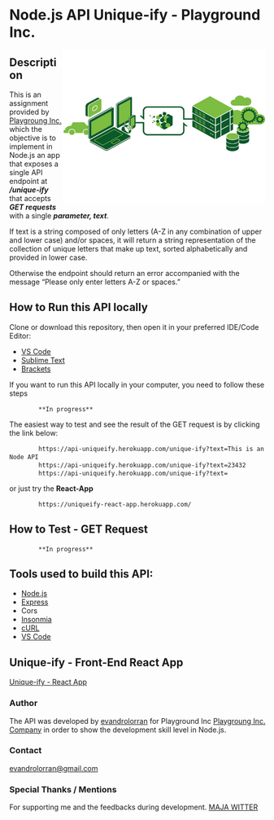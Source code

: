 # Node.js API Unique-ify - Playground Inc.

<img src="./doc/images/Nodejs-API-Server.jpg" width="400" height="300" align="right">

## Description

This is an assignment provided by [Playgroung Inc.](https://playgroundinc.com/) which the objective is to implement in Node.js an app that exposes a single API endpoint at _**/unique-ify**_ that accepts _**GET requests**_ with a single _**parameter, text**_.

If text is a string composed of only letters (A-Z in any combination of upper and lower case) and/or spaces, it will return a string representation of the collection of unique letters that make up text, sorted alphabetically and provided in lower case.

Otherwise the endpoint should return an error accompanied with the message “Please only enter letters A-Z or spaces.”

## How to Run this API locally

Clone or download this repository, then open it in your preferred IDE/Code Editor:

- [VS Code](https://code.visualstudio.com/)
- [Sublime Text](https://www.sublimetext.com/)
- [Brackets](http://brackets.io/)

If you want to run this API locally in your computer, you need to follow these steps

            **In progress**

The easiest way to test and see the result of the GET request is by clicking the link below:

            https://api-uniqueify.herokuapp.com/unique-ify?text=This is an Node API
            https://api-uniqueify.herokuapp.com/unique-ify?text=23432
            https://api-uniqueify.herokuapp.com/unique-ify?text=
            

or just try the **React-App**

            https://uniqueify-react-app.herokuapp.com/

## How to Test - GET Request

            **In progress**

## Tools used to build this API:

- [Node.js](https://nodejs.org/en/)
- [Express](https://expressjs.com/)
- Cors
- [Insonmia](https://insomnia.rest/)
- [cURL](https://curl.haxx.se/)
- [VS Code](https://code.visualstudio.com/)

## Unique-ify - Front-End React App

[Unique-ify - React App](https://github.com/evandrolorran/uniqueify-react-app)

### Author

The API was developed by [evandrolorran](https://github.com/evandrolorran) for Playground Inc [Playgroung Inc. Company](https://playgroundinc.com/) in order to show the development skill level in Node.js.

### Contact

evandrolorran@gmail.com

### Special Thanks / Mentions

For supporting me and the feedbacks during development. [MAJA WITTER](https://twitter.com/wchwd)
